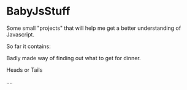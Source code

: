 # BabyJsStuff

Some small "projects" that will help me get a better understanding of Javascript.

So far it contains:

Badly made way of finding out what to get for dinner.

Heads or Tails

....

